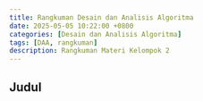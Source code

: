 ```yaml
---
title: Rangkuman Desain dan Analisis Algoritma
date: 2025-05-05 10:22:00 +0800
categories: [Desain dan Analisis Algoritma]
tags: [DAA, rangkuman]
description: Rangkuman Materi Kelompok 2
---
```


## Judul

